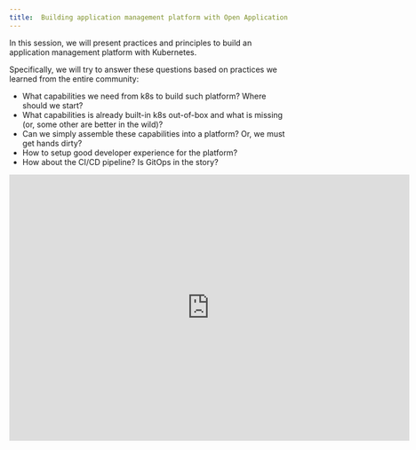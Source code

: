 ```yaml
---
title:  Building application management platform with Open Application Model
---
```


In this session, we will present practices and principles to build an application management platform with Kubernetes.

Specifically, we will try to answer these questions based on practices we learned from the entire community:

* What capabilities we need from k8s to build such platform? Where should we start?
* What capabilities is already built-in k8s out-of-box and what is missing (or, some other are better in the wild)?
* Can we simply assemble these capabilities into a platform? Or, we must get hands dirty?
* How to setup good developer experience for the platform?
* How about the CI/CD pipeline? Is GitOps in the story?

<iframe width="720" height="480" src="https://www.youtube.com/embed/fagh1_vVmVY" title="YouTube video player" frameborder="0" allow="accelerometer; autoplay; clipboard-write; encrypted-media; gyroscope; picture-in-picture" allowfullscreen></iframe>
